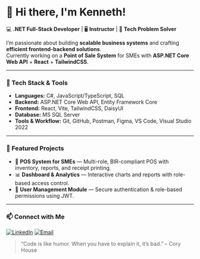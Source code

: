 # 👋 Hi there, I'm Kenneth!

💻 **.NET Full-Stack Developer** | 🖥 **Instructor** | 🚀 **Tech Problem Solver**

I’m passionate about building **scalable business systems** and crafting **efficient frontend-backend solutions**.  
Currently working on a **Point of Sale System** for SMEs with **ASP.NET Core Web API** + **React** + **TailwindCSS**.

---

### 🔧 Tech Stack & Tools
- **Languages:** C#, JavaScript/TypeScript, SQL
- **Backend:** ASP.NET Core Web API, Entity Framework Core
- **Frontend:** React, Vite, TailwindCSS, DaisyUI
- **Database:** MS SQL Server
- **Tools & Workflow:** Git, GitHub, Postman, Figma, VS Code, Visual Studio 2022

---

### 📌 Featured Projects
- 🛒 **POS System for SMEs** — Multi-role, BIR-compliant POS with inventory, reports, and receipt printing.
- 📊 **Dashboard & Analytics** — Interactive charts and reports with role-based access control.
- 🔐 **User Management Module** — Secure authentication & role-based permissions using JWT.

---

### 📫 Connect with Me
[![LinkedIn](https://img.shields.io/badge/-LinkedIn-blue?logo=LinkedIn&logoColor=white)](https://www.linkedin.com/in/kennethtablang)
[![Email](https://img.shields.io/badge/-Email-red?logo=gmail&logoColor=white)](mailto:kennethreytablang@gmail.com)

> “Code is like humor. When you have to explain it, it’s bad.” – Cory House
